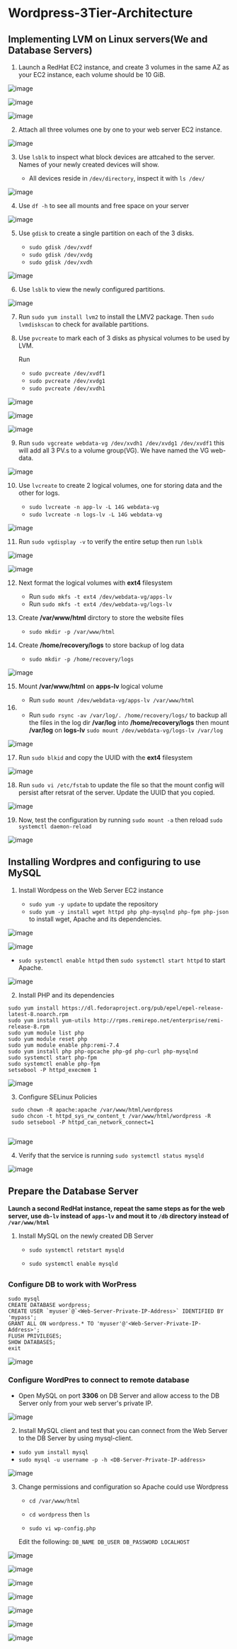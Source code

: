 # Wordpress-3Tier-Architecture


## Implementing LVM on Linux servers(We and Database Servers)
1. Launch a RedHat EC2 instance, and create 3 volumes in the same AZ as your EC2 instance, each volume should be 10 GiB.


![image](images/Screenshot_3.png)

![image](images/Screenshot_1.png)

![image](images/Screenshot_2.png)

2. Attach all three volumes one by one to your web server EC2 instance.

![image](images/Screenshot_4.png)

3. Use `lsblk` to inspect what block devices are attcahed to the server. Names of your newly created devices will show. 

   - All devices reside in `/dev/directory`, inspect it with `ls /dev/`

![image](images/Screenshot_5.png)

4. Use `df -h` to see all mounts and free space on your server

![image](images/Screenshot_6.png)

5. Use `gdisk` to create a single partition on each of the 3 disks.

   - `sudo gdisk /dev/xvdf`
   - `sudo gdisk /dev/xvdg`
   - `sudo gdisk /dev/xvdh`

![image](images/Screenshot_7.png)

6. Use `lsblk` to view the newly configured partitions.

![image](images/Screenshot_8.png)

7. Run `sudo yum install lvm2` to install the LMV2 package.  Then `sudo lvmdiskscan` to check for available partitions.

8. Use `pvcreate` to mark each of 3 disks as physical volumes to be used by LVM.

   Run
    - `sudo pvcreate /dev/xvdf1`
    - `sudo pvcreate /dev/xvdg1`
    - `sudo pvcreate /dev/xvdh1`

![image](images/Screenshot_9.png)

![image](images/Screenshot_10.png)

![image](images/Screenshot_11.png)

9. Run `sudo vgcreate webdata-vg /dev/xvdh1 /dev/xvdg1 /dev/xvdf1` this will add all 3 PV.s to a volume group(VG). We have named the VG web-data.

![image](images/Screenshot_12.png)

10. Use `lvcreate` to create 2 logical volumes, one for storing data and the other for logs.

    - `sudo lvcreate -n app-lv -L 14G webdata-vg`
    - `sudo lvcreate -n logs-lv -L 14G webdata-vg`

![image](images/Screenshot_13.png)

11. Run `sudo vgdisplay -v` to verify the entire setup then run `lsblk`

![image](images/Screenshot_14.png)

![image](images/Screenshot_15.png)

12. Next format the logical volumes with **ext4** filesystem

    - Run `sudo mkfs -t ext4 /dev/webdata-vg/apps-lv`
    - Run `sudo mkfs -t ext4 /dev/webdata-vg/logs-lv`

13. Create **/var/www/html** dirctory to store the website files
    
    - `sudo mkdir -p /var/www/html`

14. Create **/home/recovery/logs** to store backup of log data

    - `sudo mkdir -p /home/recovery/logs`


![image](images/Screenshot_16.png)

15. Mount **/var/www/html** on **apps-lv** logical volume

    - Run `sudo mount /dev/webdata-vg/apps-lv /var/www/html`

16. - Run `sudo rsync -av /var/log/. /home/recovery/logs/` to backup all the files in the log dir **/var/log** into **/home/recovery/logs** then mount **/var/log** on **logs-lv** `sudo mount /dev/webdata-vg/logs-lv /var/log`


![image](images/Screenshot_17.png)

17. Run `sudo blkid` and copy the UUID with the **ext4** filesystem

![image](images/Screenshot_18.png)

18. Run `sudo vi /etc/fstab` to update the file so that the mount config will persist after retsrat of the server. Update the UUID that you copied.

![image](images/Screenshot_19.png)

19. Now, test the configuration by running `sudo mount -a` then reload `sudo systemctl daemon-reload`

![image](images/Screenshot_20.png)

## Installing Wordpres and configuring to use MySQL 

1. Install Wordpess on the Web Server EC2 instance

   - `sudo yum -y update` to update the repository
   - `sudo yum -y install wget httpd php php-mysqlnd php-fpm php-json` to install wget, Apache and its dependencies.



![image](images/Screenshot_21.png)


![image](images/Screenshot_22.png)

  - `sudo systemctl enable httpd` then `sudo systemctl start httpd` to start Apache.

![image](images/Screenshot_23.png)

2. Install PHP and its dependencies
```
sudo yum install https://dl.fedoraproject.org/pub/epel/epel-release-latest-8.noarch.rpm
sudo yum install yum-utils http://rpms.remirepo.net/enterprise/remi-release-8.rpm
sudo yum module list php
sudo yum module reset php
sudo yum module enable php:remi-7.4
sudo yum install php php-opcache php-gd php-curl php-mysqlnd
sudo systemctl start php-fpm
sudo systemctl enable php-fpm
setsebool -P httpd_execmem 1

```

![image](images/Screenshot_24.png)

3. Configure SELinux Policies
```
 sudo chown -R apache:apache /var/www/html/wordpress
 sudo chcon -t httpd_sys_rw_content_t /var/www/html/wordpress -R
 sudo setsebool -P httpd_can_network_connect=1


```


![image](images/Screenshot_25.png)



4. Verify that the service is running `sudo systemctl status mysqld`



![image](images/Screenshot_27.png)

## Prepare the Database Server

**Launch a second RedHat instance, repeat the same steps as for the web server, use `db-lv` instead of `apps-lv` and mout it to `/db` directory instead of `/var/www/html`**

1. Install MySQL on the newly created DB Server

   - `sudo systemctl retstart mysqld`

   - `sudo systemctl enable mysqld`

##

### Configure  DB to work with WorPress

```
sudo mysql
CREATE DATABASE wordpress;
CREATE USER `myuser`@`<Web-Server-Private-IP-Address>` IDENTIFIED BY 'mypass';
GRANT ALL ON wordpress.* TO 'myuser'@'<Web-Server-Private-IP-Address>';
FLUSH PRIVILEGES;
SHOW DATABASES;
exit

```
![image](images/Screenshot_28.png)

### Configure WordPres to connect to remote database

  - Open MySQL on port **3306** on DB Server and allow access to the DB Server only from your web server's private IP.

![image](images/Screenshot_29.png)

2. Install MySQL client and test that you can connect from the Web Server to the DB Server by using mysql-client.

  - `sudo yum install mysql`
  - `sudo mysql -u username -p -h <DB-Server-Private-IP-address>`



![image](images/Screenshot_31.png)

3. Change permissions and configuration so Apache could use Wordpress

   - `cd /var/www/html`

   - `cd wordpress` then `ls ` 

   - `sudo vi wp-config.php`

   Edit the following: `DB_NAME DB_USER DB_PASSWORD LOCALHOST`
     

![image](images/Screenshot_33.png)



![image](images/Screenshot_34.png)

![image](images/Screenshot_32.png)

![image](images/Screenshot_35.png)

![image](images/Screenshot_36.png)

![image](images/Screenshot_37.png)

![image](images/Screenshot_38.png)